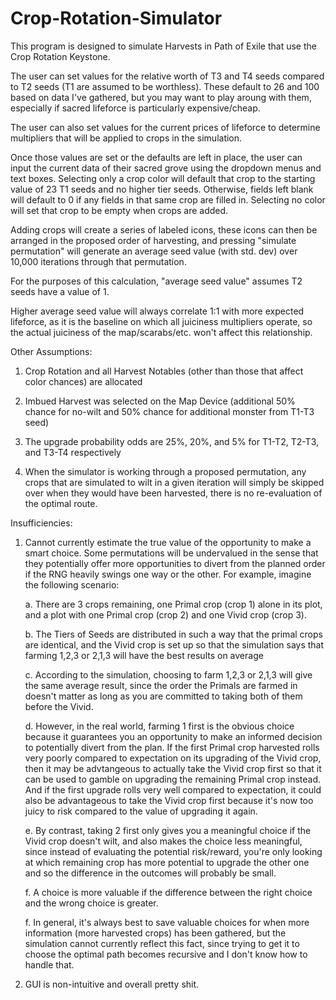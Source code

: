 # Crop-Rotation-Simulator

This program is designed to simulate Harvests in Path of Exile that use the Crop Rotation Keystone. 

The user can set values for the relative worth of T3 and T4 seeds compared to T2 seeds (T1 are assumed to be worthless).
            These default to 26 and 100 based on data I've gathered, but you may want to play aroung with them, especially if sacred lifeforce is particularly expensive/cheap. 

The user can also set values for the current prices of lifeforce to determine multipliers that will be applied to crops in the simulation. 

Once those values are set or the defaults are left in place, the user can input the current data of their sacred grove using the dropdown menus and text boxes. 
Selecting only a crop color will default that crop to the starting value of 23 T1 seeds and no higher tier seeds. 
Otherwise, fields left blank will default to 0 if any fields in that same crop are filled in. 
Selecting no color will set that crop to be empty when crops are added. 

Adding crops will create a series of labeled icons, these icons can then be arranged in the proposed order of harvesting, and pressing "simulate permutation" will generate an average seed value (with std. dev) over 10,000 iterations through that permutation. 

For the purposes of this calculation, "average seed value" assumes T2 seeds have a value of 1.

Higher average seed value will always correlate 1:1 with more expected lifeforce, as it is the baseline on which all juiciness multipliers operate, so the actual juiciness of the map/scarabs/etc. won't affect this relationship.  

Other Assumptions:
<break>
1. Crop Rotation and all Harvest Notables (other than those that affect color chances) are allocated
            
2. Imbued Harvest was selected on the Map Device (additional 50% chance for no-wilt and 50% chance for additional monster from T1-T3 seed)
   
3. The upgrade probability odds are 25%, 20%, and 5% for T1-T2, T2-T3, and T3-T4 respectively
   
4. When the simulator is working through a proposed permutation, any crops that are simulated to wilt in a given iteration will simply be skipped over when they would have been harvested, there is no re-evaluation of the optimal route.

Insufficiencies:
1. Cannot currently estimate the true value of the opportunity to make a smart choice. Some permutations will be undervalued in the sense that they potentially offer more opportunities to divert from the planned order if the RNG heavily swings one way or the other. For example, imagine the following scenario:

   a. There are 3 crops remaining, one Primal crop (crop 1) alone in its plot, and a plot with one Primal crop (crop 2) and one Vivid crop (crop 3).
   
   b. The Tiers of Seeds are distributed in such a way that the primal crops are identical, and the Vivid crop is set up so that the simulation says that farming 1,2,3 or 2,1,3 will have the best results on average 
   
   c. According to the simulation, choosing to farm 1,2,3 or 2,1,3 will give the same average result, since the order the Primals are farmed in doesn't matter as long as you are committed to taking both of them before the Vivid.
   
   d. However, in the real world, farming 1 first is the obvious choice because it guarantees you an opportunity to make an informed decision to potentially divert from the plan. If the first Primal crop harvested rolls very poorly compared to expectation on its upgrading of the Vivid crop, then it may be advtangeous to actually take the Vivid crop first so that it can be used to gamble on upgrading the remaining Primal crop instead. And if the first upgrade rolls very well compared to expectation, it could also be advantageous to take the Vivid crop first because it's now too juicy to risk compared to the value of upgrading it again.
   
   e. By contrast, taking 2 first only gives you a meaningful choice if the Vivid crop doesn't wilt, and also makes the choice less meaningful, since instead of evaluating the potential risk/reward, you're only looking at which remaining crop has more potential to upgrade the other one and so the difference in the outcomes will probably be small.

   f. A choice is more valuable if the difference between the right choice and the wrong choice is greater. 
               
   f. In general, it's always best to save valuable choices for when more information (more harvested crops) has been gathered, but the simulation cannot currently reflect this fact, since trying to get it to choose the optimal path becomes recursive and I don't know how to handle that.
   
3. GUI is non-intuitive and overall pretty shit.
